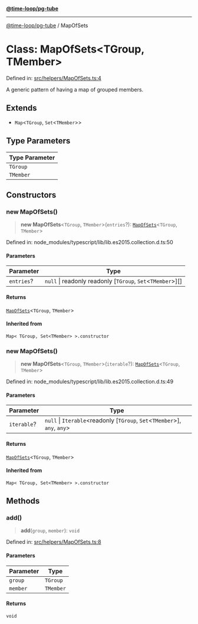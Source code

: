 [**@time-loop/pg-tube**](../README.md)

***

[@time-loop/pg-tube](../globals.md) / MapOfSets

# Class: MapOfSets\<TGroup, TMember\>

Defined in: [src/helpers/MapOfSets.ts:4](https://github.com/clickup/pg-tube/blob/master/src/helpers/MapOfSets.ts#L4)

A generic pattern of having a map of grouped members.

## Extends

- `Map`\<`TGroup`, `Set`\<`TMember`\>\>

## Type Parameters

| Type Parameter |
| ------ |
| `TGroup` |
| `TMember` |

## Constructors

### new MapOfSets()

> **new MapOfSets**\<`TGroup`, `TMember`\>(`entries`?): [`MapOfSets`](MapOfSets.md)\<`TGroup`, `TMember`\>

Defined in: node\_modules/typescript/lib/lib.es2015.collection.d.ts:50

#### Parameters

| Parameter | Type |
| ------ | ------ |
| `entries`? | `null` \| readonly readonly \[`TGroup`, `Set`\<`TMember`\>\][] |

#### Returns

[`MapOfSets`](MapOfSets.md)\<`TGroup`, `TMember`\>

#### Inherited from

`Map< TGroup, Set<TMember> >.constructor`

### new MapOfSets()

> **new MapOfSets**\<`TGroup`, `TMember`\>(`iterable`?): [`MapOfSets`](MapOfSets.md)\<`TGroup`, `TMember`\>

Defined in: node\_modules/typescript/lib/lib.es2015.collection.d.ts:49

#### Parameters

| Parameter | Type |
| ------ | ------ |
| `iterable`? | `null` \| `Iterable`\<readonly \[`TGroup`, `Set`\<`TMember`\>\], `any`, `any`\> |

#### Returns

[`MapOfSets`](MapOfSets.md)\<`TGroup`, `TMember`\>

#### Inherited from

`Map< TGroup, Set<TMember> >.constructor`

## Methods

### add()

> **add**(`group`, `member`): `void`

Defined in: [src/helpers/MapOfSets.ts:8](https://github.com/clickup/pg-tube/blob/master/src/helpers/MapOfSets.ts#L8)

#### Parameters

| Parameter | Type |
| ------ | ------ |
| `group` | `TGroup` |
| `member` | `TMember` |

#### Returns

`void`
